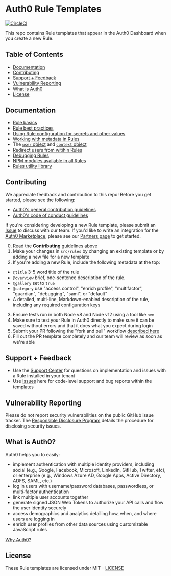 Auth0 Rule Templates
=====

[![CircleCI](https://circleci.com/gh/auth0/rules.svg?style=svg)](https://circleci.com/gh/auth0/rules)

This repo contains Rule templates that appear in the Auth0 Dashboard when you create a new Rule.

## Table of Contents

- [Documentation](#documentation)
- [Contributing](#contributing)
- [Support + Feedback](#support--feedback)
- [Vulnerability Reporting](#vulnerability-reporting)
- [What is Auth0](#what-is-auth0)
- [License](#license)

## Documentation

- [Rule basics](https://auth0.com/docs/rules)
- [Rule best practices](https://auth0.com/docs/best-practices/rules-best-practices)
- [Using Rule configuration for secrets and other values](https://auth0.com/docs/rules/configuration)
- [Working with metadata in Rules](https://auth0.com/docs/rules/metadata)
- The [`user` object](https://auth0.com/docs/rules/user-object-in-rules) and [`context` object](https://auth0.com/docs/rules/context-object)
- [Redirect users from witihin Rules](https://auth0.com/docs/rules/redirect-users)
- [Debugging Rules](https://auth0.com/docs/rules/debug-rules)
- [NPM modules available in all Rules](https://auth0-extensions.github.io/canirequire/)
- [Rules utility library](https://github.com/auth0/rule-utilities/)

## Contributing

We appreciate feedback and contribution to this repo! Before you get started, please see the following:

- [Auth0's general contribution guidelines](https://github.com/auth0/.github/blob/master/CONTRIBUTING.md)
- [Auth0's code of conduct guidelines](https://github.com/auth0/open-source-template/blob/master/CODE-OF-CONDUCT.md)

If you're considering developing a new Rule template, please submit an [Issue](https://github.com/auth0/rules/issues) to discuss with our team. If you'd like to write an integration for the [Auth0 Marketplace](https://marketplace.auth0.com/), please see our [Partners page](https://auth0.com/partners) to get started.

0. Read the **Contributing** guidelines above
1. Make your changes in `src/rules` by changing an existing template or by adding a new file for a new template
2. If you're adding a new Rule, include the following metadata at the top:
  - `@title` 3-5 word title of the rule
  - `@overview` brief, one-sentence description of the rule.
  - `@gallery` set to `true`
  - `@category` use "access control", "enrich profile", "multifactor", "guardian", "debugging", "saml", or "default"
  - A detailed, multi-line, Markdown-enabled description of the rule, including any required configuration keys
3. Ensure tests run in both Node v8 and Node v12 using a tool like `nvm`
4. Make sure to test your Rule in Auth0 directly to make sure it can be saved without errors and that it does what you expect during login
5. Submit your PR following the "fork and pull" workflow [described here](https://github.com/auth0/.github/blob/master/CONTRIBUTING.md#submitting-pull-requests)
6. Fill out the PR template completely and our team will review as soon as we're able

## Support + Feedback

- Use the [Support Center](https://support.auth0.com/) for questions on implementation and issues with a Rule installed in your tenant
- Use [Issues](https://github.com/auth0/rules/issues) here for code-level support and bug reports within the templates

## Vulnerability Reporting

Please do not report security vulnerabilities on the public GitHub issue tracker. The [Responsible Disclosure Program](https://auth0.com/responsible-disclosure-policy) details the procedure for disclosing security issues.

## What is Auth0?

Auth0 helps you to easily:

- implement authentication with multiple identity providers, including social (e.g., Google, Facebook, Microsoft, LinkedIn, GitHub, Twitter, etc), or enterprise (e.g., Windows Azure AD, Google Apps, Active Directory, ADFS, SAML, etc.)
- log in users with username/password databases, passwordless, or multi-factor authentication
- link multiple user accounts together
- generate signed JSON Web Tokens to authorize your API calls and flow the user identity securely
- access demographics and analytics detailing how, when, and where users are logging in
- enrich user profiles from other data sources using customizable JavaScript rules

[Why Auth0?](https://auth0.com/why-auth0)

## License

These Rule templates are licensed under MIT - [LICENSE](LICENSE)
